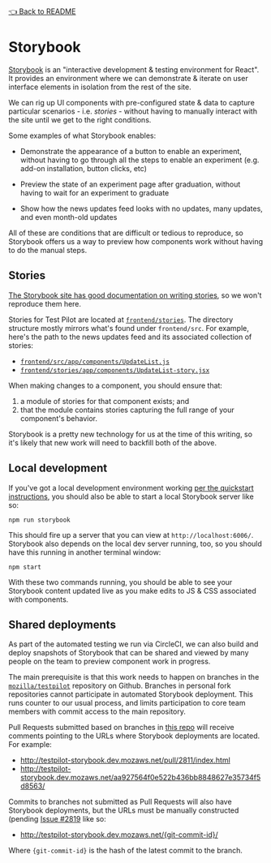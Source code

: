 [👈 Back to README](../../README.md)

# Storybook

[Storybook][] is an "interactive development & testing environment for React".
It provides an environment where we can demonstrate & iterate on user
interface elements in isolation from the rest of the site.

We can rig up UI components with pre-configured state & data to
capture particular scenarios - i.e. *stories* - without having to manually
interact with the site until we get to the right conditions.

Some examples of what Storybook enables:

* Demonstrate the appearance of a button to enable an experiment, without having
  to go through all the steps to enable an experiment (e.g. add-on
  installation, button clicks, etc)

* Preview the state of an experiment page after graduation, without having to
  wait for an experiment to graduate

* Show how the news updates feed looks with no updates, many updates, and even
  month-old updates 
  
All of these are conditions that are difficult or tedious to reproduce, so
Storybook offers us a way to preview how components work without having to do
the manual steps.

## Stories

[The Storybook site has good documentation on writing stories][storydocs],
so we won't reproduce them here.

Stories for Test Pilot are located at [`frontend/stories`][storydir]. The
directory structure mostly mirrors what's found under `frontend/src`. For
example, here's the path to the news updates feed and its associated
collection of stories:

* [`frontend/src/app/components/UpdateList.js`](../frontend/src/app/components/UpdateList.js)
* [`frontend/stories/app/components/UpdateList-story.jsx`](../frontend/src/app/components/UpdateList.js)

When making changes to a component, you should ensure that:
1. a module of stories for that component exists; and 
1. that the module contains stories capturing the full range of your component's behavior. 

Storybook is a pretty new technology for us at the time of this writing, so
it's likely that new work will need to backfill both of the above.

## Local development

If you've got a local development environment working [per the quickstart
instructions][quickstart], you should also be able to start a local Storybook
server like so:
```
npm run storybook
```

This should fire up a server that you can view at `http://localhost:6006/`.
Storybook also depends on the local dev server running, too, so you should
have this running in another terminal window:
```
npm start
```

With these two commands running, you should be able to see your Storybook
content updated live as you make edits to JS & CSS associated with components.

## Shared deployments

As part of the automated testing we run via CircleCI, we can also build and
deploy snapshots of Storybook that can be shared and viewed by many people on
the team to preview component work in progress.

The main prerequisite is that this work needs to happen on branches in the 
[`mozilla/testpilot`][repo] repository on Github. Branches in personal fork
repositories cannot participate in automated Storybook deployment. This runs
counter to our usual process, and limits participation to core team members
with commit access to the main repository.

Pull Requests submitted based on branches in [this repo][repo] will receive
comments pointing to the URLs where Storybook deployments are located. For
example:

* http://testpilot-storybook.dev.mozaws.net/pull/2811/index.html
* http://testpilot-storybook.dev.mozaws.net/aa927564f0e522b436bb8848627e35734f5d8563/

Commits to branches not submitted as Pull Requests will also have Storybook
deployments, but the URLs must be manually constructed (pending 
[Issue #2819](https://github.com/mozilla/testpilot/issues/2819) like so:

* http://testpilot-storybook.dev.mozaws.net/{git-commit-id}/

Where `{git-commit-id}` is the hash of the latest commit to the branch.

[Storybook]: https://github.com/storybooks/storybook
[storydocs]: https://storybook.js.org/basics/writing-stories/
[storydir]: ../../frontend/stories/
[quickstart]: quickstart.md
[repo]: https://github.com/mozilla/testpilot/
